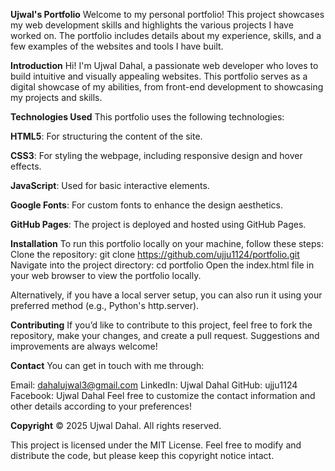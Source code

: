**Ujwal's Portfolio**
Welcome to my personal portfolio! This project showcases my web development skills and highlights the various projects I have worked on. The portfolio includes details about my experience, skills, and a few examples of the websites and tools I have built.


**Introduction**
Hi! I'm Ujwal Dahal, a passionate web developer who loves to build intuitive and visually appealing websites. This portfolio serves as a digital showcase of my abilities, from front-end development to showcasing my projects and skills.


**Technologies Used**
This portfolio uses the following technologies:

**HTML5**: For structuring the content of the site.

**CSS3**: For styling the webpage, including responsive design and hover effects.

**JavaScript**: Used for basic interactive elements.

**Google Fonts**: For custom fonts to enhance the design aesthetics.

**GitHub Pages**: The project is deployed and hosted using GitHub Pages.

**Installation**
To run this portfolio locally on your machine, follow these steps:
Clone the repository:
git clone https://github.com/ujju1124/portfolio.git
Navigate into the project directory:
cd portfolio
Open the index.html file in your web browser to view the portfolio locally.

Alternatively, if you have a local server setup, you can also run it using your preferred method (e.g., Python's http.server).

**Contributing**
If you’d like to contribute to this project, feel free to fork the repository, make your changes, and create a pull request. Suggestions and improvements are always welcome!

**Contact**
You can get in touch with me through:

Email: dahalujwal3@gmail.com
LinkedIn: Ujwal Dahal
GitHub: ujju1124
Facebook: Ujwal Dahal
Feel free to customize the contact information and other details according to your preferences!


**Copyright**
© 2025 Ujwal Dahal. All rights reserved.

This project is licensed under the MIT License. Feel free to modify and distribute the code, but please keep this copyright notice intact.
